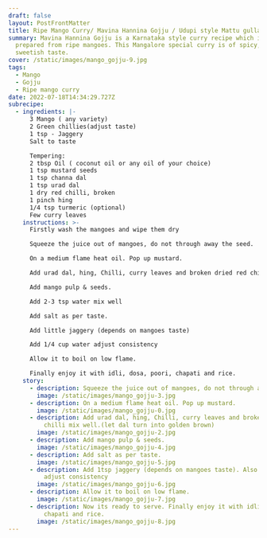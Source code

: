 ```yaml
---
draft: false
layout: PostFrontMatter
title: Ripe Mango Curry/ Mavina Hannina Gojju / Udupi style Mattu gulla
summary: Mavina Hannina Gojju is a Karnataka style curry recipe which is
  prepared from ripe mangoes. This Mangalore special curry is of spicy,tangy and
  sweetish taste.
cover: /static/images/mango_gojju-9.jpg
tags:
  - Mango
  - Gojju
  - Ripe mango curry
date: 2022-07-18T14:34:29.727Z
subrecipe:
  - ingredients: |-
      3 Mango ( any variety)
      2 Green chillies(adjust taste)
      1 tsp - Jaggery
      Salt to taste

      Tempering:
      2 tbsp Oil ( coconut oil or any oil of your choice)
      1 tsp mustard seeds
      1 tsp channa dal
      1 tsp urad dal
      1 dry red chilli, broken
      1 pinch hing
      1/4 tsp turmeric (optional)
      Few curry leaves
    instructions: >-
      Firstly wash the mangoes and wipe them dry

      Squeeze the juice out of mangoes, do not through away the seed.

      On a medium flame heat oil. Pop up mustard.

      Add urad dal, hing, Chilli, curry leaves and broken dried red chilli mix well.(let dal turn into golden brown)

      Add mango pulp & seeds.

      Add 2-3 tsp water mix well

      Add salt as per taste.

      Add little jaggery (depends on mangoes taste)

      Add 1/4 cup water adjust consistency

      Allow it to boil on low flame.

      Finally enjoy it with idli, dosa, poori, chapati and rice.
    story:
      - description: Squeeze the juice out of mangoes, do not through away the seed.
        image: /static/images/mango_gojju-3.jpg
      - description: On a medium flame heat oil. Pop up mustard.
        image: /static/images/mango_gojju-0.jpg
      - description: Add urad dal, hing, Chilli, curry leaves and broken dried red
          chilli mix well.(let dal turn into golden brown)
        image: /static/images/mango_gojju-2.jpg
      - description: Add mango pulp & seeds.
        image: /static/images/mango_gojju-4.jpg
      - description: Add salt as per taste.
        image: /static/images/mango_gojju-5.jpg
      - description: Add 1tsp jaggery (depends on mangoes taste). Also add 1/4 cup water
          adjust consistency
        image: /static/images/mango_gojju-6.jpg
      - description: Allow it to boil on low flame.
        image: /static/images/mango_gojju-7.jpg
      - description: Now its ready to serve. Finally enjoy it with idli, dosa, poori,
          chapati and rice.
        image: /static/images/mango_gojju-8.jpg
---
```

